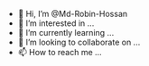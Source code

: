 - 👋 Hi, I’m @Md-Robin-Hossan
- 👀 I’m interested in ...
- 🌱 I’m currently learning ...
- 💞️ I’m looking to collaborate on ...
- 📫 How to reach me ...

<!---
Md-Robin-Hossan/Md-Robin-Hossan is a ✨ special ✨ repository because its `README.md` (this file) appears on your GitHub profile.
You can click the Preview link to take a look at your changes.
--->
